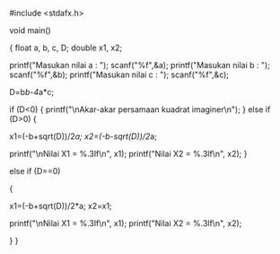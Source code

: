 #include <stdafx.h> 

void main()

{
float a, b, c, D;
double x1, x2;

printf("Masukan nilai a : ");
scanf("%f",&a);
printf("Masukan nilai b : ");
scanf("%f",&b);
printf("Masukan nilai c : ");
scanf("%f",&c);

D=b*b-4*a*c;

if (D<0)
{
printf("\nAkar-akar persamaan kuadrat imaginer\n");
}
else if (D>0)
{

x1=(-b+sqrt(D))/2*a;
x2=(-b-sqrt(D))/2*a;

printf("\nNilai X1 = %.3lf\n", x1);
printf("Nilai X2 = %.3lf\n", x2);
}

else if (D==0)

{

x1=(-b+sqrt(D))/2*a;
x2=x1;

printf("\nNilai X1 = %.3lf\n", x1);
printf("Nilai X2 = %.3lf\n", x2);

}
}
